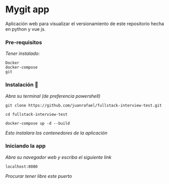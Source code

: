 # Mygit app
Aplicación web para visualizar el versionamiento de este repositorio hecha en python y vue js.

### Pre-requisitos
_Tener instalado:_

```
Docker
docker-compose
git
```

### Instalación 🔧
_Abra su terminal (de preferencia powershell)_

```
git clone https://github.com/juanrafael/fullstack-interview-test.git
```

```
cd fullstack-interview-test
```

```
docker-compose up -d --build
```

_Esto instalara los contenedores de la aplicación_

### Iniciando la app
_Abra su navegador web y escriba el siguiente link_

```
localhost:8080
```

_Procurar tener libre este puerto_